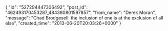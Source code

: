  {
   "id": "527294447306492",
   "post_id": "462493170453287_484380801597857",
   "from_name": "Derek Moran",
   "message": "Chad Brodgesell: the inclusion of one is at the exclusion of all else",
   "created_time": "2013-06-20T20:03:26+0000"
 }
